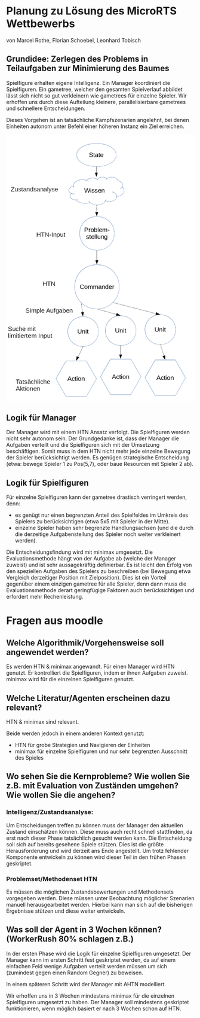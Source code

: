 # Planung zu Lösung des MicroRTS Wettbewerbs

von Marcel Rothe, Florian Schoebel, Leonhard Tobisch

## Grundidee: Zerlegen des Problems in Teilaufgaben zur Minimierung des Baumes

Spielfigure erhalten eigene Intelligenz.  Ein Manager koordiniert die
Spielfiguren.  Ein gametree, welcher den gesamten Spielverlauf
abbildet lässt sich nicht so gut verkleinern wie gametrees für
einzelne Spieler. Wir erhoffen uns durch diese Aufteilung kleinere,
parallelisierbare gametrees und schnellere Entscheidungen.

Dieses Vorgehen ist an tatsächliche Kampfszenarien angelehnt, bei
denen Einheiten autonom unter Befehl einer höheren Instanz ein Ziel
erreichen.

![Konzeptdiagramm](./Konzeptdiagramm.png)

## Logik für Manager

Der Manager wird mit einem HTN Ansatz verfolgt.  Die Spielfiguren
werden nicht sehr autonom sein. Der Grundgedanke ist, dass der
Manager die Aufgaben verteilt und die Spielfiguren sich mit der
Umsetzung beschäftigen.  Somit muss in dem HTN nicht mehr jede
einzelne Bewegung der Spieler berücksichtigt werden.  Es genügen
strategische Entscheidung (etwa: bewege Spieler 1 zu Pos(5,7), oder
baue Resourcen mit Spieler 2 ab).

## Logik für Spielfiguren

Für einzelne Spielfiguren kann der gametree drastisch verringert werden, denn:

- es genügt nur einen begrenzten Anteil des Spielfeldes im Umkreis des
  Spielers zu berücksichtigen (etwa 5x5 mit Spieler in der Mitte).
- einzelne Spieler haben sehr begrenzte Handlungsachsen (und die durch
  die derzeitige Aufgabenstellung des Spieler noch weiter verkleinert
  werden).

Die Entscheidungsfindung wird mit minimax umgesetzt.  Die
Evaluationsmethode hängt von der Aufgabe ab (welche der Manager
zuweist) und ist sehr aussagekräftig definierbar. Es ist leicht den
Erfolg von den speziellen Aufgaben des Spielers zu beschreiben (bei
Bewegung etwa Vergleich derzeitiger Position mit Zielposition). Dies
ist ein Vorteil gegenüber einem einzigen gametree für alle Spieler,
denn dann muss die Evaluationsmethode derart geringfügige Faktoren
auch berücksichtigen und erfordert mehr Rechenleistung.

# Fragen aus moodle

## Welche Algorithmik/Vorgehensweise soll angewendet werden?

Es werden HTN & minimax angewandt.  Für einen Manager wird HTN
genutzt. Er kontrolliert die Spielfiguren, indem er ihnen Aufgaben
zuweist.  minimax wird für die einzelnen Spielfiguren genutzt.

## Welche Literatur/Agenten erscheinen dazu relevant?
HTN & minimax sind relevant.

Beide werden jedoch in einem anderen Kontext genutzt:


- HTN für grobe Strategien und Navigieren der Einheiten
- minimax für einzelne Spielfiguren und nur sehr begrenzten Ausschnitt des Spieles

## Wo sehen Sie die Kernprobleme? Wie wollen Sie z.B. mit Evaluation von Zuständen umgehen? Wie wollen Sie die angehen?

### Intelligenz/Zustandsanalyse:

Um Entscheidungen treffen zu können muss der Manager den aktuellen Zustand einschätzen können. Diese muss auch recht schnell stattfinden, da erst nach dieser Phase tatsächlich gesucht werden kann. Die Entscheidung soll sich auf bereits gesehene Spiele stützen. Dies ist die größte Herausforderung und wird derzeit ans Ende angestellt. Um trotz fehlender Komponente entwickeln zu können wird dieser Teil in den frühen Phasen geskriptet.

### Problemset/Methodenset HTN
Es müssen die möglichen Zustandsbewertungen und Methodensets vorgegeben werden. Diese müssen unter Beobachtung möglicher Szenarien manuell herausgearbeitet werden. Hierbei kann man sich auf die bisherigen Ergebnisse stützen und diese weiter entwickeln.

## Was soll der Agent in 3 Wochen können? (WorkerRush 80% schlagen z.B.)

In der ersten Phase wird die Logik für einzelne Spielfiguren
umgesetzt. Der Manager kann im ersten Schritt fest geskriptet werden,
da auf einem einfachen Feld wenige Aufgaben verteilt werden müssen um
sich (zumindest gegen einen Random Gegner) zu beweisen.

In einem späteren Schritt wird der Manager mit AHTN modelliert.

Wir erhoffen uns in 3 Wochen mindestens minimax für die einzelnen
Spielfiguren umgesetzt zu haben.  Der Manager soll mindestens
geskriptet funktionieren, wenn möglich basiert er nach 3 Wochen
schon auf HTN.
